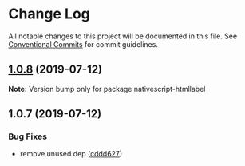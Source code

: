 # Change Log

All notable changes to this project will be documented in this file.
See [Conventional Commits](https://conventionalcommits.org) for commit guidelines.

## [1.0.8](https://github.com/Akylas/nativescript-label/compare/v1.0.7...v1.0.8) (2019-07-12)

**Note:** Version bump only for package nativescript-htmllabel





## 1.0.7 (2019-07-12)


### Bug Fixes

* remove unused dep ([cddd627](https://github.com/Akylas/nativescript-label/commit/cddd627))
